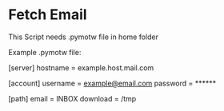 # Fetch Email

This Script needs .pymotw file in home folder

Example .pymotw file:

[server]
hostname = example.host.mail.com

[account]
username = example@email.com
password = ******

[path]
email = INBOX
download = /tmp
